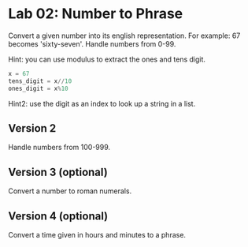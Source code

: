 # Lab 02: Number to Phrase

Convert a given number into its english representation. For example: 67 becomes 'sixty-seven'. Handle numbers from 0-99.


Hint: you can use modulus to extract the ones and tens digit.


```python
x = 67
tens_digit = x//10
ones_digit = x%10
```
Hint2: use the digit as an index to look up a string in a list.

## Version 2

Handle numbers from 100-999.

## Version 3 (optional)

Convert a number to roman numerals.

## Version 4 (optional)

Convert a time given in hours and minutes to a phrase.
